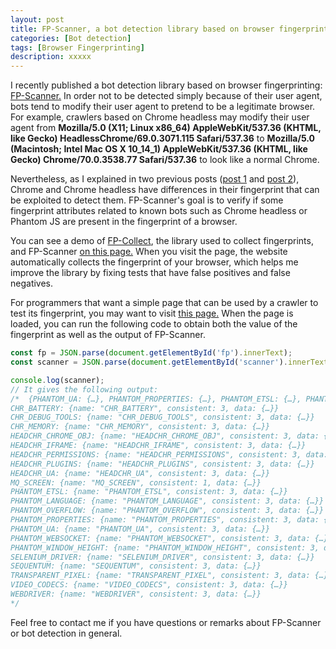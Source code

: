 ```yaml
---
layout: post
title: FP-Scanner, a bot detection library based on browser fingerprinting
categories: [Bot detection]
tags: [Browser Fingerprinting]
description: xxxxx
---
```


I recently published a bot detection library based on browser fingerprinting: <a href="https://github.com/antoinevastel/fpscanner">FP-Scanner.</a>
In order not to be detected simply because of their user agent, bots tend to modify their user agent to pretend to be a legitimate browser.
For example, crawlers based on Chrome headless may modify their user agent from 
**Mozilla/5.0 (X11; Linux x86_64) AppleWebKit/537.36 (KHTML, like Gecko) HeadlessChrome/69.0.3071.115 Safari/537.36** to 
**Mozilla/5.0 (Macintosh; Intel Mac OS X 10_14_1) AppleWebKit/537.36 (KHTML, like Gecko) Chrome/70.0.3538.77 Safari/537.36** 
to look like a normal Chrome.

Nevertheless, as I explained in two previous posts (<a href="{% post_url 2018-01-17-detect-chrome-headless-v2 %}">post 1</a> and <a href="{% post_url 2017-08-05-detect-chrome-headless %}">post 2</a>), 
Chrome and Chrome headless have differences in their fingerprint that can be exploited to detect them.
FP-Scanner's goal is to verify if some fingerprint attributes related to known bots such as Chrome headless or 
Phantom JS are present in the fingerprint of a browser.

You can see a demo of <a href="https://github.com/antoinevastel/fp-collect">FP-Collect</a>, the library used 
to collect fingerprints, and FP-Scanner <a href="https://antoinevastel.com/bots/"> on this page.</a>
When you visit the page, the website automatically collects the fingerprint of your browser, which helps me improve the library by fixing tests that have false positives and false negatives.

For programmers that want a simple page that can be used by a crawler to test its fingerprint, you may want to visit <a href="https://antoinevastel.com/bots/fpstructured">this page.</a>
When the page is loaded, you can run the following code to obtain both the value of the fingerprint as well as the output of FP-Scanner.


```javascript
const fp = JSON.parse(document.getElementById('fp').innerText);
const scanner = JSON.parse(document.getElementById('scanner').innerText);

console.log(scanner);
// It gives the following output:
/*  {PHANTOM_UA: {…}, PHANTOM_PROPERTIES: {…}, PHANTOM_ETSL: {…}, PHANTOM_LANGUAGE: {…}, PHANTOM_WEBSOCKET: {…}, …}
CHR_BATTERY: {name: "CHR_BATTERY", consistent: 3, data: {…}}
CHR_DEBUG_TOOLS: {name: "CHR_DEBUG_TOOLS", consistent: 3, data: {…}}
CHR_MEMORY: {name: "CHR_MEMORY", consistent: 3, data: {…}}
HEADCHR_CHROME_OBJ: {name: "HEADCHR_CHROME_OBJ", consistent: 3, data: {…}}
HEADCHR_IFRAME: {name: "HEADCHR_IFRAME", consistent: 3, data: {…}}
HEADCHR_PERMISSIONS: {name: "HEADCHR_PERMISSIONS", consistent: 3, data: {…}}
HEADCHR_PLUGINS: {name: "HEADCHR_PLUGINS", consistent: 3, data: {…}}
HEADCHR_UA: {name: "HEADCHR_UA", consistent: 3, data: {…}}
MQ_SCREEN: {name: "MQ_SCREEN", consistent: 1, data: {…}}
PHANTOM_ETSL: {name: "PHANTOM_ETSL", consistent: 3, data: {…}}
PHANTOM_LANGUAGE: {name: "PHANTOM_LANGUAGE", consistent: 3, data: {…}}
PHANTOM_OVERFLOW: {name: "PHANTOM_OVERFLOW", consistent: 3, data: {…}}
PHANTOM_PROPERTIES: {name: "PHANTOM_PROPERTIES", consistent: 3, data: {…}}
PHANTOM_UA: {name: "PHANTOM_UA", consistent: 3, data: {…}}
PHANTOM_WEBSOCKET: {name: "PHANTOM_WEBSOCKET", consistent: 3, data: {…}}
PHANTOM_WINDOW_HEIGHT: {name: "PHANTOM_WINDOW_HEIGHT", consistent: 3, data: {…}}
SELENIUM_DRIVER: {name: "SELENIUM_DRIVER", consistent: 3, data: {…}}
SEQUENTUM: {name: "SEQUENTUM", consistent: 3, data: {…}}
TRANSPARENT_PIXEL: {name: "TRANSPARENT_PIXEL", consistent: 3, data: {…}}
VIDEO_CODECS: {name: "VIDEO_CODECS", consistent: 3, data: {…}}
WEBDRIVER: {name: "WEBDRIVER", consistent: 3, data: {…}}
*/
```

Feel free to contact me if you have questions or remarks about FP-Scanner or bot detection in general.